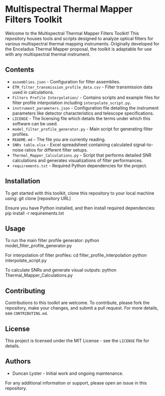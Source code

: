 # Multispectral Thermal Mapper Filters Toolkit

Welcome to the Multispectral Thermal Mapper Filters Toolkit! This repository houses tools and scripts designed to analyze optical filters for various multispectral thermal mapping instruments. Originally developed for the Enceladus Thermal Mapper proposal, the toolkit is adaptable for use with any multispectral thermal instrument.

## Contents
- `assemblies.json` - Configuration for filter assemblies.
- `ETM_filter_transmission_profile_data.csv` - Filter transmission data used in calculations.
- `Filters Profile Interpolation/` - Contains scripts and example files for filter profile interpolation including `interpolate_script.py`.
- `instrument_parameters.json` - Configuration file detailing the instrument parameters like detector characteristics and telescope specifications.
- `LICENSE` - The licensing file which details the terms under which this software can be used.
- `model_filter_profile_generator.py` - Main script for generating filter profiles.
- `README.md` - The file you are currently reading.
- `SNRs table.xlsx` - Excel spreadsheet containing calculated signal-to-noise ratios for different filter setups.
- `Thermal_Mapper_Calculations.py` - Script that performs detailed SNR calculations and generates visualizations of filter performances.
- `requirements.txt` - Required Python dependencies for the project.

## Installation
To get started with this toolkit, clone this repository to your local machine using:
git clone [repository URL]

Ensure you have Python installed, and then install required dependencies:
pip install -r requirements.txt

## Usage
To run the main filter profile generator:
python model_filter_profile_generator.py

For interpolation of filter profiles:
cd filter_profile_interpolation
python interpolate_script.py

To calculate SNRs and generate visual outputs:
python Thermal_Mapper_Calculations.py

## Contributing
Contributions to this toolkit are welcome. To contribute, please fork the repository, make your changes, and submit a pull request. For more details, see `CONTRIBUTING.md`.

## License
This project is licensed under the MIT License - see the `LICENSE` file for details.

## Authors
- Duncan Lyster - Initial work and ongoing maintenance.

For any additional information or support, please open an issue in this repository.